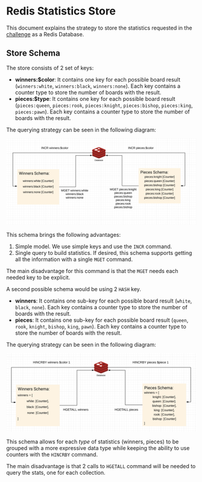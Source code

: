 # Redis Statistics Store
This document explains the strategy to store the statistics requested in the [challenge](../README.md) as a Redis Database. 
## Store Schema
The store consists of 2 set of keys:

- **winners:$color**: It contains one key for each possible board result (`winners:white`, `winners:black`, `winners:none`). Each key contains a counter type to store the number of boards with the result.  
- **pieces:$type**: It contains one key for each possible board result (`pieces:queen`, `pieces:rook`, `pieces:knight`, `pieces:bishop`, `pieces:king`, `pieces:pawn`). Each key contains a counter type to store the number of boards with the result.

The querying strategy can be seen in the following diagram:

![Redis Schema](Redis%20Schema.png)

This schema brings the following advantages:

1. Simple model. We use simple keys and use the `INCR` command.
2. Single query to build statistics. If desired, this schema supports getting all the information with a single `MGET` command.

The main disadvantage for this command is that the `MGET` needs each needed key to be explicit.  

A second possible schema would be using 2 `HASH` key.

- **winners**: It contains one sub-key for each possible board result (`white`, `black`, `none`). Each key contains a counter type to store the number of boards with the result.
- **pieces**: It contains one sub-key for each possible board result (`queen`, `rook`, `knight`, `bishop`, `king`, `pawn`). Each key contains a counter type to store the number of boards with the result.

The querying strategy can be seen in the following diagram:

![Redis Schema - Hashes](Redis%20Schema%20-%20Hashes.png)

This schema allows for each *type* of statistics (winners, pieces) to be grouped with a more expressive data type while keeping the ability to use counters with the `HINCRBY` command.

The main disadvantage is that 2 calls to `HGETALL` command will be needed to query the stats, one for each collection.